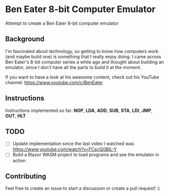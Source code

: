 # Ben Eater 8-bit Computer Emulator
Attempt to create a Ben Eater 8-bit computer emulator

## Background
I'm fascinated about technology, so getting to know how computers work (and maybe build one) is something that I really enjoy doing.
I came across Ben Eater's 8-bit computer series a while ago and thought about building an emulator, since I don't have all the parts to build it at the moment.

If you want to have a look at his awesome content, check out his YouTube channel: https://www.youtube.com/c/BenEater

## Instructions
Instructions implemented so far: **NOP**, **LDA**, **ADD**, **SUB**, **STA**, **LDI**, **JMP**, **OUT**, **HLT**

## TODO
- [ ] Update implementation since the last video I watched was https://www.youtube.com/watch?v=FCscQGBIL-Y
- [ ] Build a Blazor WASM project to load programs and see the emulator in action

## Contributing
Feel free to create an issue to start a discussion or create a pull request! :)
